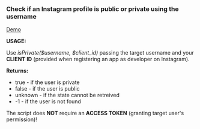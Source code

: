 ### Check if an Instagram profile is public or private using the username
[Demo](sotirelischristos.com/insta/)


**USAGE:**

Use *isPrivate($username, $client_id)* passing the target username and your **CLIENT ID** (provided when registering an app as developer on Instagram).

**Returns:**
* true 	  - if the user is private
* false 	- if the user is public
* unknown - if the state cannot be retreived
* -1 	    - if the user is not found

The script does **NOT** require an **ACCESS TOKEN** (granting target user's permission)!
